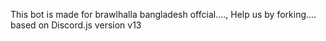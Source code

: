 This bot is made for brawlhalla bangladesh offcial...., Help us by forking.... 
based on Discord.js version v13

